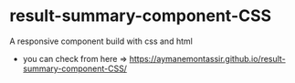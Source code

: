 # result-summary-component-CSS
A responsive component build with css and html
- you can check from here => https://aymanemontassir.github.io/result-summary-component-CSS/
